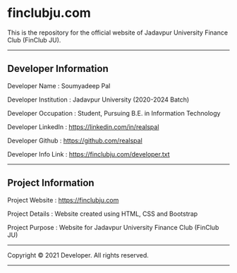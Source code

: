 # finclubju.com

This is the repository for the official website of Jadavpur University Finance Club (FinClub JU).

--------------------------------------------------------------------------------------------------------
Developer Information
--------------------------------------------------------------------------------------------------------

Developer Name        : Soumyadeep Pal

Developer Institution : Jadavpur University (2020-2024 Batch)

Developer Occupation  : Student, Pursuing B.E. in Information Technology

Developer LinkedIn    : https://linkedin.com/in/realspal

Developer Github      : https://github.com/realspal

Developer Info Link   : https://finclubju.com/developer.txt

--------------------------------------------------------------------------------------------------------
Project Information
--------------------------------------------------------------------------------------------------------

Project Website       : https://finclubju.com

Project Details       : Website created using HTML, CSS and Bootstrap

Project Purpose       : Website for Jadavpur University Finance Club (FinClub JU)

--------------------------------------------------------------------------------------------------------

Copyright © 2021 Developer. All rights reserved.

--------------------------------------------------------------------------------------------------------
